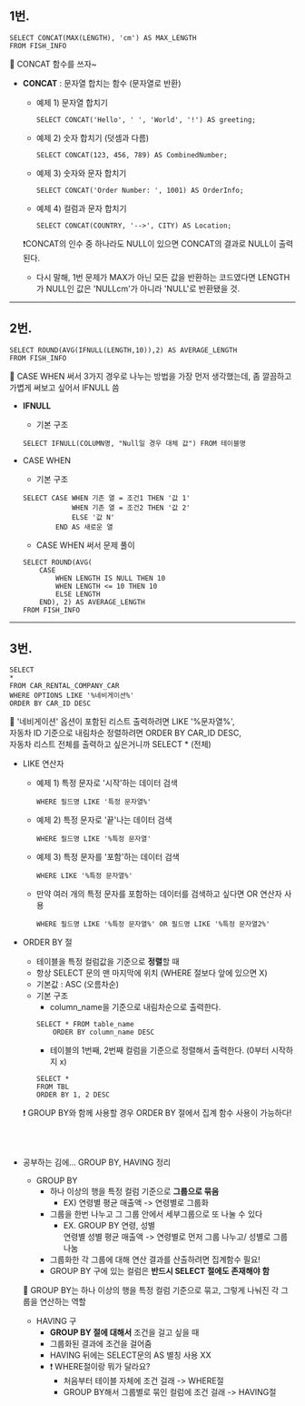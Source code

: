 ## 1번.
```
SELECT CONCAT(MAX(LENGTH), 'cm') AS MAX_LENGTH
FROM FISH_INFO
```

🐹 CONCAT 함수를 쓰자~<br/>

- **CONCAT** : 문자열 합치는 함수 (문자열로 반환)
    - 예제 1) 문자열 합치기
        ```
        SELECT CONCAT('Hello', ' ', 'World', '!') AS greeting;
        ```
    - 예제 2) 숫자 합치기 (덧셈과 다름)
        ```
        SELECT CONCAT(123, 456, 789) AS CombinedNumber;
        ```
    - 예제 3) 숫자와 문자 합치기
        ```
        SELECT CONCAT('Order Number: ', 1001) AS OrderInfo;
        ```

    - 예제 4) 컬럼과 문자 합치기
        ```
        SELECT CONCAT(COUNTRY, '-->', CITY) AS Location;
        ```

    ❗CONCAT의 인수 중 하나라도 NULL이 있으면 CONCAT의 결과로 NULL이 출력된다. 
    - 다시 말해, 1번 문제가 MAX가 아닌 모든 값을 반환하는 코드였다면 LENGTH가 NULL인 값은 'NULLcm'가 아니라 'NULL'로 반환됐을 것.

----------------------------

## 2번.
```
SELECT ROUND(AVG(IFNULL(LENGTH,10)),2) AS AVERAGE_LENGTH
FROM FISH_INFO
```

🐹 CASE WHEN 써서 3가지 경우로 나누는 방법을 가장 먼저 생각했는데, 좀 깔끔하고 가볍게 써보고 싶어서 IFNULL 씀

- **IFNULL**
    - 기본 구조
    ```
    SELECT IFNULL(COLUMN명, "Null일 경우 대체 값") FROM 테이블명
    ```

- CASE WHEN
    - 기본 구조
    ```
    SELECT CASE WHEN 기존 열 = 조건1 THEN '값 1'
                WHEN 기존 열 = 조건2 THEN '값 2'
                ELSE '값 N'
            END AS 새로운 열
    ```

    - CASE WHEN 써서 문제 풀이
    ```
    SELECT ROUND(AVG(
        CASE
            WHEN LENGTH IS NULL THEN 10
            WHEN LENGTH <= 10 THEN 10
            ELSE LENGTH
        END), 2) AS AVERAGE_LENGTH
    FROM FISH_INFO
    ```

----------------------------

## 3번.
```
SELECT
*
FROM CAR_RENTAL_COMPANY_CAR
WHERE OPTIONS LIKE '%네비게이션%'
ORDER BY CAR_ID DESC
```

🐹 '네비게이션' 옵션이 포함된 리스트 출력하려면 LIKE '%문자열%', <br/>
자동차 ID 기준으로 내림차순 정렬하려면 ORDER BY CAR_ID DESC, <br/>
자동차 리스트 전체를 출력하고 싶은거니까 SELECT * (전체)

- LIKE 연산자
    - 예제 1) 특정 문자로 '시작'하는 데이터 검색
        ```
        WHERE 필드명 LIKE '특정 문자열%'
        ```
    - 예제 2) 특정 문자로 '끝'나는 데이터 검색
        ```
        WHERE 필드명 LIKE '%특정 문자열'
        ```
    - 예제 3) 특정 문자를 '포함'하는 데이터 검색
        ```
        WHERE LIKE '%특정 문자열%'
        ```
    - 만약 여러 개의 특정 문자를 포함하는 데이터를 검색하고 싶다면 OR 연산자 사용
        ```
        WHERE 필드명 LIKE '%특정 문자열%' OR 필드명 LIKE '%특정 문자열2%'
        ```

- ORDER BY 절
    - 테이블을 특정 컬럼값을 기준으로 **정렬**할 때 
    - 항상 SELECT 문의 맨 마지막에 위치 (WHERE 절보다 앞에 있으면 X)
    - 기본값 : ASC (오름차순)
    - 기본 구조
        - column_name을 기준으로 내림차순으로 출력한다.
        ```
        SELECT * FROM table_name
            ORDER BY column_name DESC
        ```
        - 테이블의 1번째, 2번째 컬럼을 기준으로 정렬해서 출력한다. (0부터 시작하지 x)
        ```
        SELECT *
        FROM TBL
        ORDER BY 1, 2 DESC
        ```

    ❗ GROUP BY와 함께 사용할 경우 ORDER BY 절에서 집계 함수 사용이 가능하다!
<br/>
<br/>

- 공부하는 김에... GROUP BY, HAVING 정리
    - GROUP BY
        - 하나 이상의 행을 특정 컬럼 기준으로 **그룹으로 묶음**
            - EX) 연령별 평균 매출액 -> 연령별로 그룹화
        - 그룹을 한번 나누고 그 그룹 안에서 세부그룹으로 또 나눌 수 있다
            - EX. GROUP BY 연령, 성별<br/>
            연령별 성별 평균 매출액 -> 연령별로 먼저 그룹 나누고/ 성별로 그룹 나눔
        - 그룹화한 각 그룹에 대해 연산 결과를 산출하려면 집계함수 필요! 
        - GROUP BY 구에 있는 컬럼은 **반드시 SELECT 절에도 존재해야 함**

    🐹 GROUP BY는 하나 이상의 행을 특정 컬럼 기준으로 묶고, 그렇게 나눠진 각 그룹을 연산하는 역할

    - HAVING 구
        - **GROUP BY 절에 대해서** 조건을 걸고 싶을 때 
        - 그룹화된 결과에 조건을 걸어줌
        - HAVING 뒤에는 SELECT문의 AS 별칭 사용 XX
        - ❗ WHERE절이랑 뭐가 달라요?
            - 처음부터 테이블 자체에 조건 걸래 -> WHERE절
            - GROUP BY해서 그룹별로 묶인 컬럼에 조건 걸래 -> HAVING절